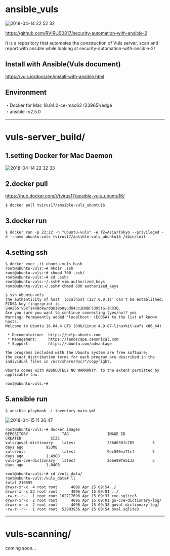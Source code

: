 # ansible_vuls

![2018-04-14 22 52 32](https://user-images.githubusercontent.com/5633085/38768987-911d2756-4036-11e8-8765-c3ae0afde3e1.jpg)

https://github.com/RVIRUS0817/security-automation-with-ansible-2  

It is a repository that automates the construction of Vuls server, scan and report with ansible while looking at security-automation-with-ansible-2!

## Install with Ansible(Vuls document)  

https://vuls.io/docs/en/install-with-ansible.html

## Environment

・Docker for Mac 18.04.0-ce-mac62 (23965)/edge  
・ansible -v2.5.0  

---

# vuls-server_build/  

## 1.setting Docker for Mac Daemon

![2018-04-14 22 32 33](https://user-images.githubusercontent.com/5633085/38768794-dea64082-4033-11e8-9b91-f9da82d8e893.jpg)


## 2.docker pull 

https://hub.docker.com/r/tvirus17/ansible-vuls_ubuntu16/

```
$ docker pull tvirus17/ansible-vuls_ubuntu16
```

## 3.docker run

```
$ docker run -p 22:22 -h "ubuntu-vuls" -e TZ=Asia/Tokyo --privileged -d --name ubuntu-vuls tvirus17/ansible-vuls_ubuntu16 /sbin/init
```

## 4.setting ssh

```
$ docker exec -it ubuntu-vuls bash
root@ubuntu-vuls:~# mkdir .ssh
root@ubuntu-vuls:~# chmod 700 .ssh/
root@ubuntu-vuls:~# cd .ssh/
root@ubuntu-vuls:~/.ssh# vim authorized_keys
root@ubuntu-vuls:~/.ssh# chmod 600 authorized_keys

$ ssh ubuntu-vuls
The authenticity of host 'localhost (127.0.0.1)' can't be established.
ECDSA key fingerprint is SHA256:vSxT14VBokw/dQUI9o0yudU4Jc2DNBF5395tG+JRR3Q.
Are you sure you want to continue connecting (yes/no)? yes
Warning: Permanently added 'localhost' (ECDSA) to the list of known hosts.
Welcome to Ubuntu 16.04.4 LTS (GNU/Linux 4.9.87-linuxkit-aufs x86_64)

 * Documentation:  https://help.ubuntu.com
 * Management:     https://landscape.canonical.com
 * Support:        https://ubuntu.com/advantage

The programs included with the Ubuntu system are free software;
the exact distribution terms for each program are described in the
individual files in /usr/share/doc/*/copyright.

Ubuntu comes with ABSOLUTELY NO WARRANTY, to the extent permitted by
applicable law.

root@ubuntu-vuls:~# 

```

## 5.ansible run

```
$ ansible-playbook -i inventory main.yml
```
![2018-04-15 11 26 47](https://user-images.githubusercontent.com/5633085/38774273-efca4216-409f-11e8-997b-c446f0ee45e6.jpg)

```
root@ubuntu-vuls:~# docker images
REPOSITORY               TAG                 IMAGE ID            CREATED             SIZE
vuls/goval-dictionary    latest              256d630fc765        5 days ago          953MB
vuls/vuls                latest              9bc590ea71cf        5 days ago          1.49GB
vuls/go-cve-dictionary   latest              26be99fe513a        5 days ago          1.04GB

root@ubuntu-vuls:~# cd /vuls_data/
root@ubuntu-vuls:/vuls_data# ll
total 210592
drwxr-xr-x  4 root root      4096 Apr 15 09:54 ./
drwxr-xr-x 53 root root      4096 Apr 15 09:01 ../
-rw-r--r--  1 root root 162717696 Apr 15 09:37 cve.sqlite3
drwxr-xr-x  2 root root      4096 Apr 15 09:01 go-cve-dictionary-log/
drwxr-xr-x  2 root root      4096 Apr 15 09:38 goval-dictionary-log/
-rw-r--r--  1 root root  52903936 Apr 15 09:54 oval.sqlite3

```

-----

# vuls-scanning/  

coming soon...

